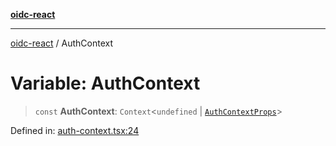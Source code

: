 [**oidc-react**](../README.md)

***

[oidc-react](../README.md) / AuthContext

# Variable: AuthContext

> `const` **AuthContext**: `Context`\<`undefined` \| [`AuthContextProps`](../interfaces/AuthContextProps.md)\>

Defined in: [auth-context.tsx:24](https://github.com/bjerkio/oidc-react/blob/main/src/auth-context.tsx#L24)
